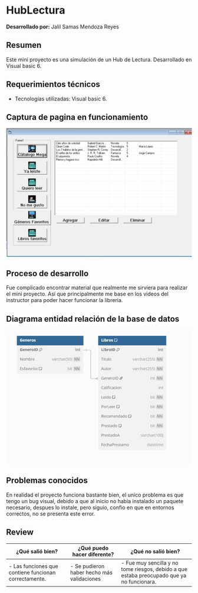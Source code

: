 # HubLectura

**Desarrollado por:** Jalil Samas Mendoza Reyes

## Resumen
Este mini proyecto es una simulación de un Hub de Lectura. Desarrollado en Visual basic 6.

## Requerimientos técnicos

- Tecnologías utilizadas: Visual basic 6.

## Captura de pagina en funcionamiento

<img src="Imagenes/funcionando.jpeg" width="600" alt="Prueba">

## Proceso de desarrollo

Fue complicado encontrar material que realmente me sirviera para realizar el mini proyecto. Así que principalmente me base en los videos del instructor para poder hacer funcionar la libreria.

## Diagrama entidad relación de la base de datos

<img src="Imagenes/MegaDB.png" width="600" alt="DB">

## Problemas conocidos

En realidad el proyecto funciona bastante bien, el unico problema es que tengo un bug visual, debido a que al inicio no habia instalado un paquete necesario, despues lo instale, pero siguio, confio en que en entornos correctos, no se presenta este error.

## Review 

| ¿Qué salió bien? | ¿Qué puedo hacer diferente? | ¿Qué no salió bien? |
|------------------|-----------------------------|---------------------|
| - Las funciones que contiene funcionan correctamente. <br> | - Se pudieron haber hecho más validaciones <br> | - Fue muy sencilla y no tome riesgos, debido a que estaba preocupado que ya no funcionara.


